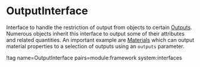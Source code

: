 # OutputInterface

Interface to handle the restriction of output from objects to certain [Outputs](syntax/Outputs/index.md).
Numerous objects inherit this interface to output some of their
attributes and related quantities. An important example are
[Materials](syntax/Materials/index.md) which can output
material properties to a selection of outputs using an `outputs` parameter.

!tag name=OutputInterface pairs=module:framework system:interfaces
